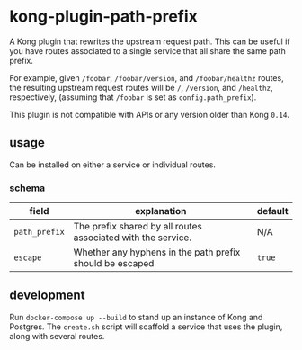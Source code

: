 # kong-plugin-path-prefix

A Kong plugin that rewrites the upstream request path. This can be useful if you have routes associated to a single service that all share the same path prefix.

For example, given `/foobar`, `/foobar/version`, and `/foobar/healthz` routes, the resulting upstream request routes will be `/`, `/version`, and `/healthz`, respectively, (assuming that `/foobar` is set as `config.path_prefix`).

This plugin is not compatible with APIs or any version older than Kong `0.14`.

## usage

Can be installed on either a service or individual routes.

### schema
| field          | explanation                                                          | default |
|----------------|----------------------------------------------------------------------|---------|
| `path_prefix`  | The prefix shared by all routes associated with the service.         | N/A     |
| `escape`       | Whether any hyphens in the path prefix should be escaped             | `true`  |

## development

Run `docker-compose up --build` to stand up an instance of Kong and Postgres. 
The `create.sh` script will scaffold a service that uses the plugin, along with several routes.
